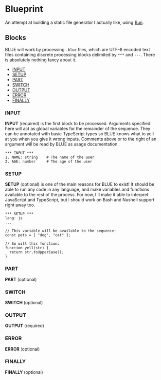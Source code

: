 # Blueprint

An attempt at building a static file generator I actually like, using [Bun](https://bun.sh/).

## Blocks

BLUE will work by processing `.blue` files, which are UTF-8 encoded text files containing discrete processing blocks delimited by `***` and `---`. There is absolutely nothing fancy about it.

- [INPUT](#input)
- [SETUP](#setup)
- [PART](#part)
- [SWITCH](#switch)
- [OUTPUT](#output)
- [ERROR](#error)
- [FINALLY](#finally)

### INPUT

**INPUT** (required) is the first block to be processed. Arguments specified here will act as global variables for the remainder of the sequence. They can be annotated with basic TypeScript types so BLUE knows what to yell at you when you give it wrong inputs. Comments above or to the right of an argument will be read by BLUE as usage documentation.

```blue
*** INPUT ***
1. NAME: string    # The name of the user
2. AGE: number     # The age of the user
```

### SETUP

**SETUP** (optional) is one of the main reasons for BLUE to exist! It should be able to run any code in any language, and make variables and functions available to the rest of the process. For now, I'll make it able to interpret JavaScript and TypeScript, but I should work on Bash and Nushell support right away too.

```blue
*** SETUP ***
lang: js
...

// This variable will be available to the sequence:
const pets = [ "dog", "cat" ];

// So will this function:
function yell(str) {
  return str.toUpperCase();
}
```

### PART

**PART** (optional)

### SWITCH

**SWITCH** (optional)

### OUTPUT

**OUTPUT** (required)

### ERROR

**ERROR** (optional)

### FINALLY

**FINALLY** (optional)
